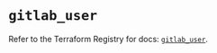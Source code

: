 # `gitlab_user`

Refer to the Terraform Registry for docs: [`gitlab_user`](https://registry.terraform.io/providers/gitlabhq/gitlab/16.7.0/docs/resources/user).
